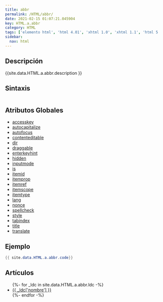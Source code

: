 ```yaml
---
title: abbr
permalink: /HTML/abbr/
date: 2021-02-15 01:07:21.045904
key: HTML.a.abbr
category: HTML
tags: ['elemento html', 'html 4.01', 'xhtml 1.0', 'xhtml 1.1', 'html 5', 'html 5.1', 'html 5.2']
sidebar: 
  nav: html
---
```


## Descripción
{{site.data.HTML.a.abbr.description }}

## Sintaxis
~~~html
~~~

## Atributos Globales
* [accesskey](/HTML/accesskey/)
* [autocapitalize](/HTML/autocapitalize/)
* [autofocus](/HTML/autofocus/)
* [contenteditable](/HTML/contenteditable/)
* [dir](/HTML/dir/)
* [draggable](/HTML/draggable/)
* [enterkeyhint](/HTML/enterkeyhint/)
* [hidden](/HTML/hidden/)
* [inputmode](/HTML/inputmode/)
* [is](/HTML/is/)
* [itemid](/HTML/itemid/)
* [itemprop](/HTML/itemprop/)
* [itemref](/HTML/itemref/)
* [itemscope](/HTML/itemscope/)
* [itemtype](/HTML/itemtype/)
* [lang](/HTML/lang/)
* [nonce](/HTML/nonce/)
* [spellcheck](/HTML/spellcheck/)
* [style](/HTML/style/)
* [tabindex](/HTML/tabindex/)
* [title](/HTML/title/)
* [translate](/HTML/translate/)

## Ejemplo
~~~java
{{ site.data.HTML.a.abbr.code}}
~~~

## Artículos
<ul>
{%- for _ldc in site.data.HTML.a.abbr.ldc -%}
   <li>
       <a href="{{_ldc['url'] }}">{{ _ldc['nombre'] }}</a>
   </li>
{%- endfor -%}
</ul>
